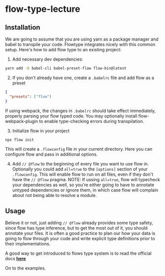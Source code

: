 # flow-type-lecture

## Installation

We are going to assume that you are using yarn as a package manager and babel
to transpile your code. Flowtype integrates nicely with this common setup. Here's how to
add flow type to an existing project:
  1.  Add necessary dev dependencies:

  ```bash
  yarn add -D babel-cli babel-preset-flow flow-bin@latest
  ```

  2.  If you don't already have one, create a `.babelrc` file and add flow as a preset

  ```json
  {
    "presets": ["flow"]
  }
  ```

  If using webpack, the changes in `.babelrc` should take effect immediately, properly parsing your flow typed code.
  You may optionally install flow-webpack-plugin to enable type-checking errors during transpilation.

  3. Initialize flow in your project
  ```bash
  npx flow init
  ```
  This will create a `.flowconfig` file in your current directory. Here you can configure flow
  and pass in additional options.

  4. Add `// @flow` to the beginning of every file you want to use flow in. Optionally you could add `all=true` to the `[options]` section of your `.flowconfig`. This will enable flow to run on all files, even if they don't have the `// @flow` pragma. NOTE: If ussing `all=true`, flow will typecheck your dependencies as well, so you're either going to have to annotate untyped dependencies or ignore them, in which case flow will complain about not being able to resolve a module.

## Usage

  Believe it or not, just adding `// @flow` already provides some type safety, since flow has type inference, but to get the most out of it, you should annotate your files. It is often a good practice to plan our how your data is going to flow through your code and write explicit type definitions prior to their implementations.

  A good way to get introduced to flows type system is to read the official docs
  **[here](https://flow.org/en/docs/getting-started/)**

  On to the examples.
